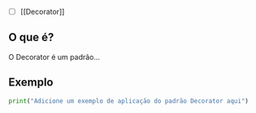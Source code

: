 
- [ ] [[Decorator]]
## O que é?
O Decorator é um padrão...

## Exemplo
```python
print("Adicione um exemplo de aplicação do padrão Decorator aqui")
```
